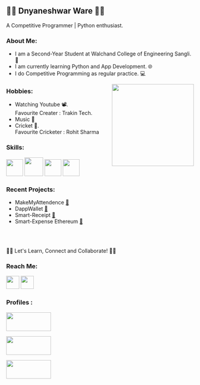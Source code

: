## 👨‍💻 Dnyaneshwar Ware 👨‍💻
A Competitive Programmer | Python enthusiast.

### About Me:
+ I am a Second-Year Student at Walchand College of Engineering Sangli. 🏫
+ I am currently learning Python and App Development. 🌐
+ I do Competitive Programming as regular practice. 💻

<img align="right" src="https://media.giphy.com/media/dZX3AduGrY3uJ7qCsx/source.gif" width="220">

### Hobbies:
  + Watching Youtube 📽.<br>
  Favourite Creater : Trakin Tech. 
  + Music 🎵
  + Cricket 🏏.<br>
  Favourite Cricketer : Rohit Sharma
  
### Skills:  
<img src="https://image.flaticon.com/icons/svg/1822/1822899.svg" width="45"> <img src="https://cdn.iconscout.com/icon/free/png-512/c-programming-569564.png" width="50">  <img src="https://user-images.githubusercontent.com/42747200/46140125-da084900-c26d-11e8-8ea7-c45ae6306309.png" width="45">   <img src="https://www.pinclipart.com/picdir/big/336-3367489_mongodb-mongodb-nosql-logo-clipart.png" width="45" height="45">
  
### Recent Projects:
  + MakeMyAttendence <a href="https://github.com/Dnyaneshwar-dev/makemyattendance-api"> 📎 </a>
  + DappWallet  <a href="https://github.com/Dnyaneshwar-dev/DappWallet"> 📎 </a>
  + Smart-Receipt <a href="https://github.com/Dnyaneshwar-dev/Smart-Receipt-Generator"> 📎 </a>
  + Smart-Expense Ethereum <a href="https://github.com/Dnyaneshwar-dev/Smart-Expense"> 📎 </a>

<br>
<br>


🤝🏻 Let's Learn, Connect and Collaborate! 🤝🏻

### Reach Me:
<a href="https://www.linkedin.com/in/dnyaneshwar2023/"><img src="https://image.flaticon.com/icons/svg/174/174857.svg" width="35"></a>   <a href="https://www.instagram.com/dnyaneshwar9987/"><img src="https://image.flaticon.com/icons/svg/174/174855.svg" width="35"></a>    

### Profiles :
<a href="https://codeforces.com/profile/CodingBeast23"><img src = "https://sta.codeforces.com/s/26835/images/codeforces-logo-with-telegram.png" width = "120" height = "50"></a>

<a href="https://www.codechef.com/users/dpw4112001"><img src = "https://www.codechef.com/sites/all/themes/abessive/logo.svg" width = "120" height = "50"></a>

<a href="https://www.hackerearth.com/@dpw4112001"><img src = "https://blog-c7ff.kxcdn.com/blog/wp-content/uploads/2015/09/logo_new.png" width = "120" height = "50"></a>



